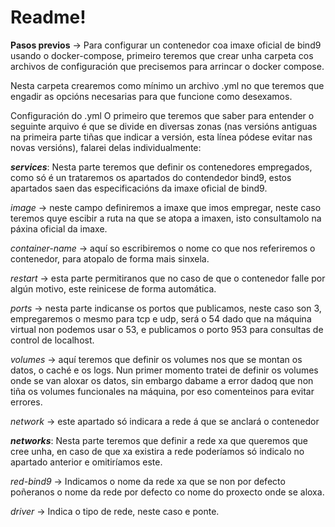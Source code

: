# Readme!

**Pasos previos** -> Para configurar un contenedor coa imaxe oficial de bind9 usando o docker-compose, primeiro teremos que crear unha carpeta cos archivos de configuración que precisemos para arrincar o docker compose.

Nesta carpeta crearemos como mínimo un archivo .yml no que teremos que engadir as opcións necesarias para que funcione como desexamos.

Configuración do .yml O primeiro que teremos que saber para entender o seguinte arquivo é que se divide en diversas zonas (nas versións antiguas na primeira parte tiñas que indicar a versión, esta línea pódese evitar nas novas versións), falarei delas individualmente:

**_services_**: Nesta parte teremos que definir os contenedores empregados, como só é un trataremos os apartados do contendedor bind9, estos apartados saen das especificacións da imaxe oficial de bind9.

_image_ -> neste campo definiremos a imaxe que imos empregar, neste caso teremos quye escibir a ruta na que se atopa a imaxen, isto consultamolo na páxina oficial da imaxe.

_container-name_ -> aquí so escribiremos o nome co que nos referiremos o contenedor, para atopalo de forma mais sinxela.

_restart_ -> esta parte permitiranos que no caso de que o contenedor falle por algún motivo, este reinicese de forma automática.

_ports_ -> nesta parte indicanse os portos que publicamos, neste caso son 3, empregaremos o mesmo para tcp e udp, será o 54 dado que na máquina virtual non podemos usar o 53, e publicamos o porto 953 para consultas de control de localhost.

_volumes_ -> aquí teremos que definir os volumes nos que se montan os datos, o caché e os logs. Nun primer momento tratei de definir os volumes onde se van aloxar os datos, sin embargo dabame a error dadoq que non tiña os volumes funcionales na máquina, por eso comenteinos para evitar errores.

_network_ -> este apartado só indicara a rede á que se anclará o contenedor

**_networks_**: Nesta parte teremos que definir a rede xa que queremos que cree unha, en caso de que xa existira a rede poderíamos só indicalo no apartado anterior e omitiríamos este.

_red-bind9_ -> Indicamos o nome da rede xa que se non por defecto poñeranos o nome da rede por defecto co nome do proxecto onde se aloxa.

_driver_ -> Indica o tipo de rede, neste caso e ponte.